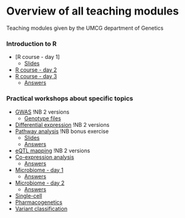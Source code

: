 # Overview of all teaching modules

Teaching modules given by the UMCG department of Genetics

### Introduction to R
* [R course - day 1]
	* [Slides](R-course/day3Recap.pptx)
* [R course - day 2](R-course/statistics.html)
* [R course - day 3](R-course/plotting.html)
	* [Answers](R-course/plottingAnswers.html)

### Practical workshops about specific topics
* [GWAS](Practicals/GWAS/gwas_tutorial.html) !NB 2 versions
	* [Genotype files](Practicals/GWAS/genotypes)
* [Differential expression](Practicals/differential-expression/rnaseq_practical1.html) !NB 2 versions
* [Pathway analysis](Practicals/pathway-analysis/Pathway_analysis_students.html) !NB bonus exercise
	* [Slides](Practicals/pathway-analysis/Pathway_analysis.pptx) 
	* [Answers](Practicals/pathway-analysis/Pathway_analysis.html)
* [eQTL mapping](Practicals/eQTLs) !NB 2 versions
* [Co-expression analysis](Practicals/co-expression/CoExpression_Tutorial.html)
	* [Answers](Practicals/co-expression/Rcommancs_Tutorial.html)
* [Microbiome - day 1](Practical/microbiome/Day_1.md)
	* [Answers](Practical/microbiome/Day_1_with_code.md)
* [Microbiome - day 2](Practical/microbiome/Day_2.md)
	* [Answers](Practical/microbiome/Day_2_with_code.md)
* [Single-cell]()
* [Pharmacogenetics]()
* [Variant classification]()